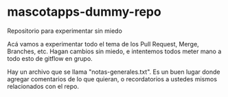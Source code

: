 # mascotapps-dummy-repo
Repositorio para experimentar sin miedo

Acá vamos a experimentar todo el tema de los Pull Request, Merge, Branches, etc.
 Hagan cambios sin miedo, e intentemos todos meter mano a todo esto de gitflow en grupo.
 
 Hay un archivo que se llama "notas-generales.txt". Es un buen lugar donde agregar comentarios de lo que quieran,
 o recordatorios a ustedes mismos relacionados con el repo.
